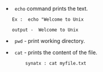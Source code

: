 - ``` echo``` command prints the text.
      
      Ex :  echo "Welcome to Unix
      
      output -  Welcome to Unix
      
 
 - ``` pwd``` - print working directory.
 - ``` cat``` - prints the content of the file.

            synatx : cat myfile.txt
      
 
 
                
